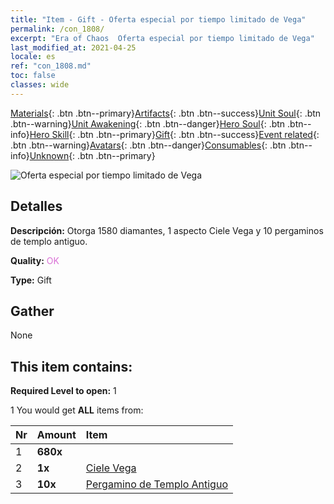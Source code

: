 ```yaml
---
title: "Item - Gift - Oferta especial por tiempo limitado de Vega"
permalink: /con_1808/
excerpt: "Era of Chaos  Oferta especial por tiempo limitado de Vega"
last_modified_at: 2021-04-25
locale: es
ref: "con_1808.md"
toc: false
classes: wide
---
```

 [Materials](/ItemsES/){: .btn .btn--primary}[Artifacts](/ItemsES/Artifacts/){: .btn .btn--success}[Unit Soul](/ItemsES/UnitSoul/){: .btn .btn--warning}[Unit Awakening](/ItemsES/UnitAwakening/){: .btn .btn--danger}[Hero Soul](/ItemsES/HeroSoul/){: .btn .btn--info}[Hero Skill](/ItemsES/HeroSkill/){: .btn .btn--primary}[Gift](/ItemsES/Gift/){: .btn .btn--success}[Event related](/ItemsES/Events/){: .btn .btn--warning}[Avatars](/ItemsES/Avatars/){: .btn .btn--danger}[Consumables](/ItemsES/Consumables/){: .btn .btn--info}[Unknown](/ItemsES/Unknown/){: .btn .btn--primary}

 ![Oferta especial por tiempo limitado de Vega](/images/t/i_907430.png)

## Detalles
 **Descripción:** Otorga 1580 diamantes, 1 aspecto Ciele Vega y 10 pergaminos de templo antiguo.

 **Quality:** <span style="color: #DA70D6">OK</span>

 **Type:** Gift

## Gather

  None

## This item contains:

 **Required Level to open:** 1

 1 You would get **ALL** items  from:

  | Nr | Amount |     Item    |
  |:---|:-------|:------------|
  | 1 |  **680x** | <i class="fas fa-gem"/> |  | 
  | 2 |  **1x** | [Ciele Vega](/ItemsES/con_1061/) |  | 
  | 3 |  **10x** | [Pergamino de Templo Antiguo](/ItemsES/con_697/) |  | 
